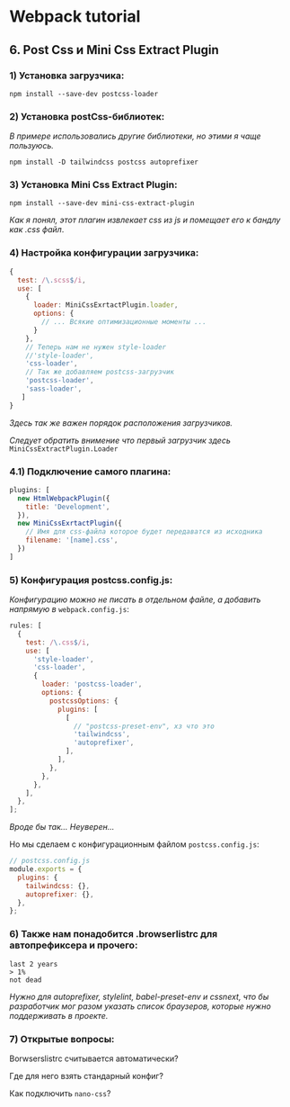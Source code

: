 # Webpack tutorial

## 6. Post Css и Mini Css Extract Plugin

### 1) Установка загрузчика:

```
npm install --save-dev postcss-loader
```

### 2) Установка postCss-библиотек:

_В примере использовались другие библиотеки, но этими я чаще пользуюсь._

```
npm install -D tailwindcss postcss autoprefixer
```

### 3) Установка Mini Css Extract Plugin:

```
npm install --save-dev mini-css-extract-plugin
```

_Как я понял, этот плагин извлекает css из js и помещает его к бандлу как .css файл_.

### 4) Настройка конфигурации загрузчика:

```javascript
{
  test: /\.scss$/i,
  use: [
    {
      loader: MiniCssExrtactPlugin.loader,
      options: {
        // ... Всякие оптимизационные моменты ...
      }
    },
    // Теперь нам не нужен style-loader
    //'style-loader',
    'css-loader',
    // Так же добавляем postcss-загрузчик
    'postcss-loader',
    'sass-loader',
   ]
}
```

_Здесь так же важен порядок расположения загрузчиков._

_Следует обратить внимение что первый загрузчик здесь_ `MiniCssExtractPlugin.Loader`

### 4.1) Подключение самого плагина:

```javascript
plugins: [
  new HtmlWebpackPlugin({
    title: 'Development',
  }),
  new MiniCssExrtactPlugin({
    // Имя для css-файла которое будет передаватся из исходника
    filename: '[name].css',
  })
]
```

### 5) Конфигурация postcss.config.js:

_Конфигурацию можно не писать в отдельном файле, а добавить напрямую в_ `webpack.config.js`:

```javascript
rules: [
  {
    test: /\.css$/i,
    use: [
      'style-loader',
      'css-loader',
      {
        loader: 'postcss-loader',
        options: {
          postcssOptions: {
            plugins: [
              [
                // "postcss-preset-env", хз что это
                'tailwindcss',
                'autoprefixer',
              ],
            ],
          },
        },
      },
    ],
  },
];
```
_Вроде бы так... Неуверен..._

Но мы сделаем с конфигурационным файлом `postcss.config.js`:

```javascript
// postcss.config.js
module.exports = {
  plugins: {
    tailwindcss: {},
    autoprefixer: {},
  },
};
```

### 6) Также нам понадобится .browserlistrc для автопрефиксера и прочего:

```
last 2 years
> 1%
not dead
```

_Нужно для autoprefixer, stylelint, babel-preset-env и cssnext, что бы разработчик мог разом указать список браузеров, которые нужно поддерживать в проекте._


### 7) Открытые вопросы:

Borwserslistrc считывается автоматически?

Где для него взять стандарный конфиг?

Как подключить `nano-css`?

